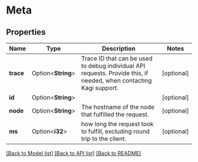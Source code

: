 # Meta

## Properties

Name | Type | Description | Notes
------------ | ------------- | ------------- | -------------
**trace** | Option<**String**> | Trace ID that can be used to debug individual API requests. Provide this, if needed, when contacting Kagi support. | [optional]
**id** | Option<**String**> |  | [optional]
**node** | Option<**String**> | The hostname of the node that fulfilled the request. | [optional]
**ms** | Option<**i32**> | how long the request took to fulfill, excluding round trip to the client. | [optional]

[[Back to Model list]](../README.md#documentation-for-models) [[Back to API list]](../README.md#documentation-for-api-endpoints) [[Back to README]](../README.md)


